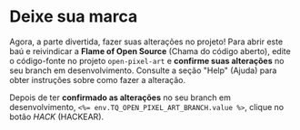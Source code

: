 # Deixe sua marca

Agora, a parte divertida, fazer suas alterações no projeto! Para abrir este baú e reivindicar a __Flame of Open Source__ (Chama do código aberto), edite o código-fonte no projeto `open-pixel-art` e __confirme suas alterações__ no seu branch em desenvolvimento. Consulte a seção "Help" (Ajuda) para obter instruções sobre como fazer a alteração.

Depois de ter __confirmado as alterações__ no seu branch em desenvolvimento, `<%= env.TQ_OPEN_PIXEL_ART_BRANCH.value %>`, clique no botão *HACK* (HACKEAR).